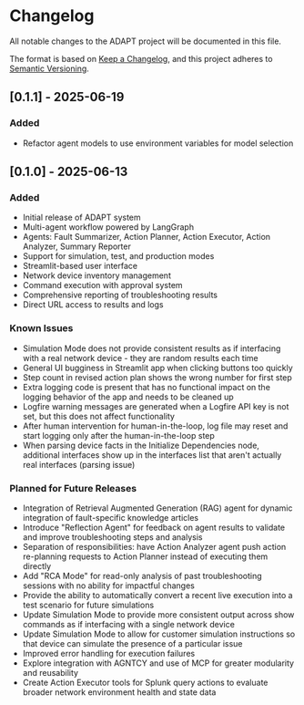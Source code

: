 # Changelog

All notable changes to the ADAPT project will be documented in this file.

The format is based on [Keep a Changelog](https://keepachangelog.com/en/1.0.0/),
and this project adheres to [Semantic Versioning](https://semver.org/spec/v2.0.0.html).

## [0.1.1] - 2025-06-19

### Added
- Refactor agent models to use environment variables for model selection 

## [0.1.0] - 2025-06-13

### Added
- Initial release of ADAPT system
- Multi-agent workflow powered by LangGraph
- Agents: Fault Summarizer, Action Planner, Action Executor, Action Analyzer, Summary Reporter
- Support for simulation, test, and production modes
- Streamlit-based user interface
- Network device inventory management
- Command execution with approval system
- Comprehensive reporting of troubleshooting results
- Direct URL access to results and logs

### Known Issues
- Simulation Mode does not provide consistent results as if interfacing with a real network device - they are random results each time
- General UI bugginess in Streamlit app when clicking buttons too quickly
- Step count in revised action plan shows the wrong number for first step
- Extra logging code is present that has no functional impact on the logging behavior of the app and needs to be cleaned up
- Logfire warning messages are generated when a Logfire API key is not set, but this does not affect functionality
- After human intervention for human-in-the-loop, log file may reset and start logging only after the human-in-the-loop step
- When parsing device facts in the Initialize Dependencies node, additional interfaces show up in the interfaces list that aren't actually real interfaces (parsing issue)

### Planned for Future Releases
- Integration of Retrieval Augmented Generation (RAG) agent for dynamic integration of fault-specific knowledge articles
- Introduce "Reflection Agent" for feedback on agent results to validate and improve troubleshooting steps and analysis
- Separation of responsibilities: have Action Analyzer agent push action re-planning requests to Action Planner instead of executing them directly
- Add "RCA Mode" for read-only analysis of past troubleshooting sessions with no ability for impactful changes
- Provide the ability to automatically convert a recent live execution into a test scenario for future simulations
- Update Simulation Mode to provide more consistent output across show commands as if interfacing with a single network device
- Update Simulation Mode to allow for customer simulation instructions so that device can simulate the presence of a particular issue
- Improved error handling for execution failures
- Explore integration with AGNTCY and use of MCP for greater modularity and reusability
- Create Action Executor tools for Splunk query actions to evaluate broader network environment health and state data